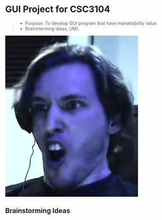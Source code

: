 # GUI Project for CSC3104
> - Purpose: To develop GUI program that have marketability value
> - Brainstorming ideas, UML

![jermey](jeremy.jpg)

## Brainstorming Ideas
